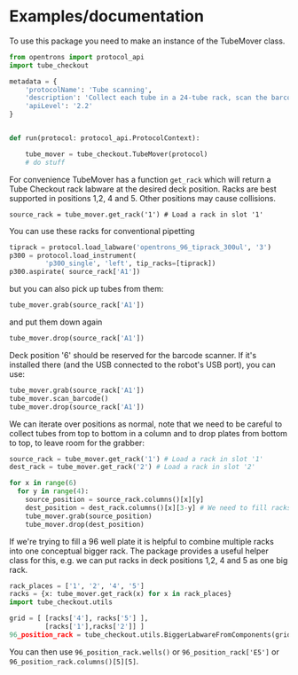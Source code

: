 # Examples/documentation

To use this package you need to make an instance of the TubeMover class.

```py
from opentrons import protocol_api
import tube_checkout

metadata = {
    'protocolName': 'Tube scanning',
    'description': 'Collect each tube in a 24-tube rack, scan the barcode, and drop in a different rack.',
    'apiLevel': '2.2'
}


def run(protocol: protocol_api.ProtocolContext):

    tube_mover = tube_checkout.TubeMover(protocol)
    # do stuff
```

For convenience TubeMover has a function `get_rack` which will return a Tube Checkout rack labware at the desired deck position. Racks are best supported in positions 1,2, 4 and 5. Other positions may cause collisions.

```
source_rack = tube_mover.get_rack('1') # Load a rack in slot '1'
```

You can use these racks for conventional pipetting

```py
tiprack = protocol.load_labware('opentrons_96_tiprack_300ul', '3')
p300 = protocol.load_instrument(
         'p300_single', 'left', tip_racks=[tiprack])
p300.aspirate( source_rack['A1'])
```

but you can also pick up tubes from them:

```py
tube_mover.grab(source_rack['A1'])
```

and put them down again

```py
tube_mover.drop(source_rack['A1'])
```

Deck position '6' should be reserved for the barcode scanner. If it's installed there 
(and the USB connected to the robot's USB port), you can use:

```py
tube_mover.grab(source_rack['A1'])
tube_mover.scan_barcode()
tube_mover.drop(source_rack['A1'])
```

We can iterate over positions as normal, note that we need to be careful to collect tubes from top to bottom 
in a column and to drop plates from bottom to top, to leave room for the grabber:
```py
source_rack = tube_mover.get_rack('1') # Load a rack in slot '1'
dest_rack = tube_mover.get_rack('2') # Load a rack in slot '2'

for x in range(6)
  for y in range(4):
    source_position = source_rack.columns()[x][y]
    dest_position = dest_rack.columns()[x][3-y] # We need to fill racks from bottom to top to prevent collisions
    tube_mover.grab(source_position)
    tube_mover.drop(dest_position)
```

If we're trying to fill a 96 well plate it is helpful to combine multiple racks into one conceptual bigger rack. 
The package provides a useful helper class for this, e.g. we can put racks in deck positions 1,2, 4 and 5 as one big rack.

```py
rack_places = ['1', '2', '4', '5']
racks = {x: tube_mover.get_rack(x) for x in rack_places}
import tube_checkout.utils

grid = [ [racks['4'], racks['5'] ],
         [racks['1'],racks['2']] ]
96_position_rack = tube_checkout.utils.BiggerLabwareFromComponents(grid)   
```

You can then use `96_position_rack.wells()` or `96_position_rack['E5']` or `96_position_rack.columns()[5][5]`.

